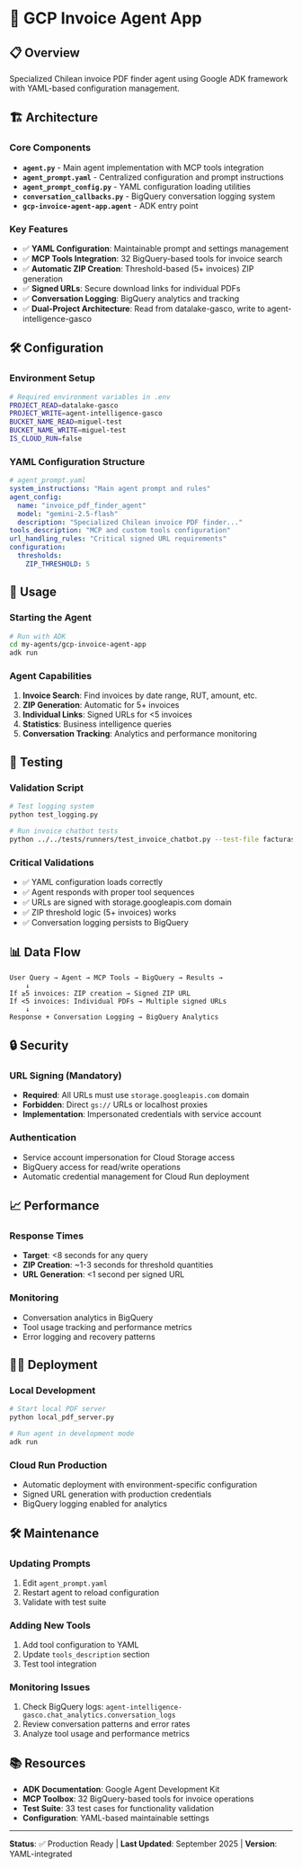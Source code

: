 # 🤖 GCP Invoice Agent App

## 📋 Overview

Specialized Chilean invoice PDF finder agent using Google ADK framework with YAML-based configuration management.

## 🏗️ Architecture

### Core Components
- **`agent.py`** - Main agent implementation with MCP tools integration
- **`agent_prompt.yaml`** - Centralized configuration and prompt instructions
- **`agent_prompt_config.py`** - YAML configuration loading utilities
- **`conversation_callbacks.py`** - BigQuery conversation logging system
- **`gcp-invoice-agent-app.agent`** - ADK entry point

### Key Features
- ✅ **YAML Configuration**: Maintainable prompt and settings management
- ✅ **MCP Tools Integration**: 32 BigQuery-based tools for invoice search
- ✅ **Automatic ZIP Creation**: Threshold-based (5+ invoices) ZIP generation
- ✅ **Signed URLs**: Secure download links for individual PDFs
- ✅ **Conversation Logging**: BigQuery analytics and tracking
- ✅ **Dual-Project Architecture**: Read from datalake-gasco, write to agent-intelligence-gasco

## 🛠️ Configuration

### Environment Setup
```bash
# Required environment variables in .env
PROJECT_READ=datalake-gasco
PROJECT_WRITE=agent-intelligence-gasco
BUCKET_NAME_READ=miguel-test
BUCKET_NAME_WRITE=miguel-test
IS_CLOUD_RUN=false
```

### YAML Configuration Structure
```yaml
# agent_prompt.yaml
system_instructions: "Main agent prompt and rules"
agent_config:
  name: "invoice_pdf_finder_agent"
  model: "gemini-2.5-flash"
  description: "Specialized Chilean invoice PDF finder..."
tools_description: "MCP and custom tools configuration"
url_handling_rules: "Critical signed URL requirements"
configuration:
  thresholds:
    ZIP_THRESHOLD: 5
```

## 🚀 Usage

### Starting the Agent
```bash
# Run with ADK
cd my-agents/gcp-invoice-agent-app
adk run
```

### Agent Capabilities
1. **Invoice Search**: Find invoices by date range, RUT, amount, etc.
2. **ZIP Generation**: Automatic for 5+ invoices
3. **Individual Links**: Signed URLs for <5 invoices
4. **Statistics**: Business intelligence queries
5. **Conversation Tracking**: Analytics and performance monitoring

## 🧪 Testing

### Validation Script
```bash
# Test logging system
python test_logging.py

# Run invoice chatbot tests
python ../../tests/runners/test_invoice_chatbot.py --test-file facturas_mes_year_diciembre_2019.test.json
```

### Critical Validations
- ✅ YAML configuration loads correctly
- ✅ Agent responds with proper tool sequences
- ✅ URLs are signed with storage.googleapis.com domain
- ✅ ZIP threshold logic (5+ invoices) works
- ✅ Conversation logging persists to BigQuery

## 📊 Data Flow

```
User Query → Agent → MCP Tools → BigQuery → Results → 
    ↓
If ≥5 invoices: ZIP creation → Signed ZIP URL
If <5 invoices: Individual PDFs → Multiple signed URLs
    ↓
Response + Conversation Logging → BigQuery Analytics
```

## 🔒 Security

### URL Signing (Mandatory)
- **Required**: All URLs must use `storage.googleapis.com` domain
- **Forbidden**: Direct `gs://` URLs or localhost proxies
- **Implementation**: Impersonated credentials with service account

### Authentication
- Service account impersonation for Cloud Storage access
- BigQuery access for read/write operations
- Automatic credential management for Cloud Run deployment

## 📈 Performance

### Response Times
- **Target**: <8 seconds for any query
- **ZIP Creation**: ~1-3 seconds for threshold quantities
- **URL Generation**: <1 second per signed URL

### Monitoring
- Conversation analytics in BigQuery
- Tool usage tracking and performance metrics
- Error logging and recovery patterns

## 🏃‍♂️ Deployment

### Local Development
```bash
# Start local PDF server
python local_pdf_server.py

# Run agent in development mode
adk run
```

### Cloud Run Production
- Automatic deployment with environment-specific configuration
- Signed URL generation with production credentials
- BigQuery logging enabled for analytics

## 🛠️ Maintenance

### Updating Prompts
1. Edit `agent_prompt.yaml`
2. Restart agent to reload configuration
3. Validate with test suite

### Adding New Tools
1. Add tool configuration to YAML
2. Update `tools_description` section
3. Test tool integration

### Monitoring Issues
1. Check BigQuery logs: `agent-intelligence-gasco.chat_analytics.conversation_logs`
2. Review conversation patterns and error rates
3. Analyze tool usage and performance metrics

## 📚 Resources

- **ADK Documentation**: Google Agent Development Kit
- **MCP Toolbox**: 32 BigQuery-based tools for invoice operations
- **Test Suite**: 33 test cases for functionality validation
- **Configuration**: YAML-based maintainable settings

---

**Status**: ✅ Production Ready | **Last Updated**: September 2025 | **Version**: YAML-integrated